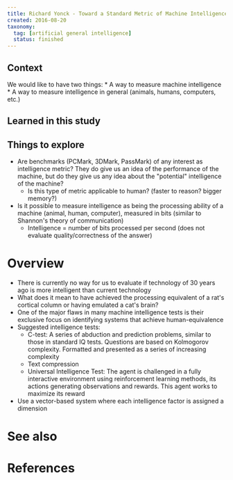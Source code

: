 ```yaml
---
title: Richard Yonck - Toward a Standard Metric of Machine Intelligence (2012)
created: 2016-08-20
taxonomy:
  tag: [artificial general intelligence]
  status: finished
---
```


## Context
We would like to have two things:
	* A way to measure machine intelligence
	* A way to measure intelligence in general (animals, humans, computers, etc.)

## Learned in this study

## Things to explore
* Are benchmarks (PCMark, 3DMark, PassMark) of any interest as intelligence metric? They do give us an idea of the performance of the machine, but do they give us any idea about the "potential" intelligence of the machine?
	* Is this type of metric applicable to human? (faster to reason? bigger memory?)
* Is it possible to measure intelligence as being the processing ability of a machine (animal, human, computer), measured in bits (similar to Shannon's theory of communication)
	* Intelligence = number of bits processed per second (does not evaluate quality/correctness of the answer)

# Overview
* There is currently no way for us to evaluate if technology of 30 years ago is more intelligent than current technology
* What does it mean to have achieved the processing equivalent of a rat's cortical column or having emulated a cat's brain?
* One of the major flaws in many machine intelligence tests is their exclusive focus on identifying systems that achieve human-equivalence
* Suggested intelligence tests:
	* C-test: A series of abduction and prediction problems, similar to those in standard IQ tests. Questions are based on Kolmogorov complexity. Formatted and presented as a series of increasing complexity
	* Text compression
	* Universal Intelligence Test: The agent is challenged in a fully interactive environment using reinforcement learning methods, its actions generating observations and rewards. This agent works to maximize its reward
* Use a vector-based system where each intelligence factor is assigned a dimension

# See also

# References
